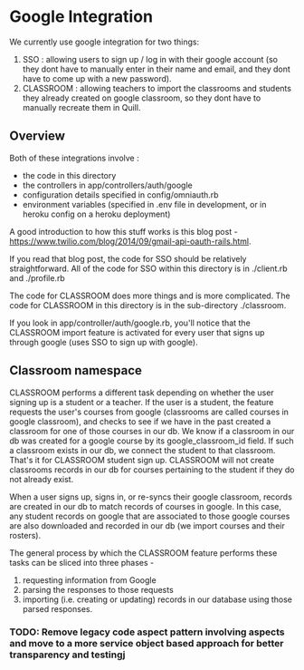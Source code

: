 # Google Integration

We currently use google integration for two things:

1. SSO : allowing users to sign up / log in with their google account (so they dont have to manually enter in their name and email, and they dont have to come up with a new password).
2. CLASSROOM : allowing teachers to import the classrooms and students they already created on google classroom, so they dont have to manually recreate them in Quill.

## Overview

Both of these integrations involve :
  * the code in this directory
  * the controllers in app/controllers/auth/google
  * configuration details specified in config/omniauth.rb
  * environment variables (specified in .env file in development, or in heroku config on a heroku deployment)

A good introduction to how this stuff works is this blog post - https://www.twilio.com/blog/2014/09/gmail-api-oauth-rails.html.

If you read that blog post, the code for SSO should be relatively straightforward.
All of the code for SSO within this directory is in ./client.rb and ./profile.rb

The code for CLASSROOM does more things and is more complicated. The code for CLASSROOM in this directory is in the sub-directory ./classroom.

If you look in app/controller/auth/google.rb, you'll notice that the CLASSROOM import feature is activated for every user that signs up through google (uses SSO to sign up with google).

## Classroom namespace

CLASSROOM performs a different task depending on whether the user signing up is a student or a teacher.
If the user is a student, the feature requests the user's courses from google (classrooms are called courses in google classroom), and checks to see if we have in the past created a classroom for one of those courses in our db. We know if a classroom in our db was created for a google course by its google_classroom_id field.
If such a classroom exists in our db, we connect the student to that classroom. That's it for CLASSROOM student sign up.
CLASSROOM will not create classrooms records in our db for courses pertaining to the student if they do not already exist.

When a user signs up, signs in, or re-syncs their google classroom, records are created in our db to match records of courses in google. In this case, any student records on google that are associated to those google courses are also downloaded and recorded in our db (we import courses and their rosters).

The general process by which the CLASSROOM feature performs these tasks can be sliced into three phases -
1. requesting information from Google
2. parsing the responses to those requests
3. importing (i.e. creating or updating) records in our database using those parsed responses.

### TODO: Remove legacy code aspect pattern involving aspects and move to a more service object based approach for better transparency and testingj
